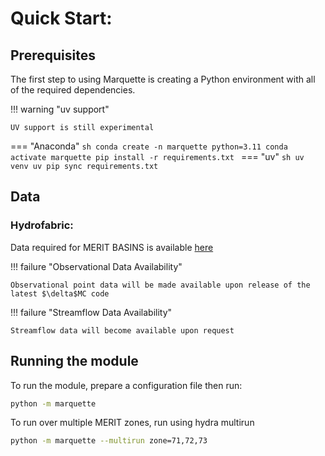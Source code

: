 # Quick Start:

## Prerequisites

The first step to using Marquette is creating a Python environment with all of the required dependencies.

!!! warning "uv support"

    UV support is still experimental

=== "Anaconda"
    ```sh
    conda create -n marquette python=3.11
    conda activate marquette
    pip install -r requirements.txt
    ```
=== "uv"
    ```sh
    uv venv
    uv pip sync requirements.txt
    ```

## Data

### Hydrofabric:

Data required for MERIT BASINS is available [here](https://www.reachhydro.org/home/records/google-drive-linux-instructions)

!!! failure "Observational Data Availability"

    Observational point data will be made available upon release of the latest $\delta$MC code

!!! failure "Streamflow Data Availability"

    Streamflow data will become available upon request

## Running the module

To run the module, prepare a configuration file then run:

```sh
python -m marquette
```

To run over multiple MERIT zones, run using hydra multirun

```sh
python -m marquette --multirun zone=71,72,73
```



